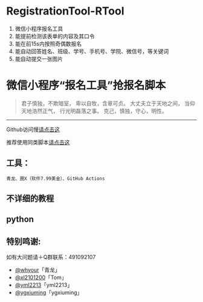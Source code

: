 # RegistrationTool-RTool
1. 微信小程序报名工具
2. 能提前检测该表单的内容及其口令
3. 能在前15s内按照奇偶数报名
4. 能自动回答姓名、班级、学号、手机号、学院、微信号，等关键词
5. 能自动提交一张图片

# 微信小程序“报名工具”抢报名脚本
>君子慎独，不欺暗室， 卑以自牧，含章可贞。 
>大丈夫立于天地之间， 当仰天地浩然正气， 行光明磊落之事。 
>克己，慎独，守心，明性。 
---
Github访问慢[请点击这](https://www.dogfight360.com/blog/475/)

推荐使用同类脚本[请点击这](https://github.com/ygxiuming/Lecture-registration.git)
## 工具：

~~~
青龙、圈X（软件7.99美金）、GitHub Actions
~~~

## 不详细的教程

## python

## 特别鸣谢:

如有大问题请＋Q群联系：491092107

* [@whyour](https://github.com/whyour/qinglong)「青龙」
* [@xl2101200](https://github.com/xl2101200/-/)「Tom」
* [@yml2213](https://github.com/yml2213/javascript)「yml2213」
* [@ygxiuming](https://github.com/ygxiuming/Lecture-registration.git)「ygxiuming」
